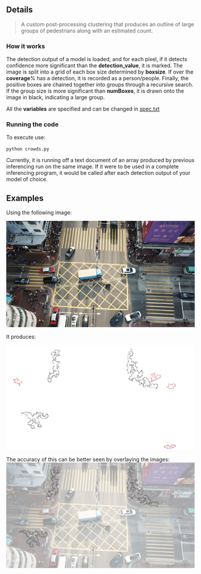 ## Details

> A custom post-processing clustering that produces an outline of large groups of pedestrians along with an estimated count.
### How it works
The detection output of a model is loaded, and for each pixel, if it detects confidence more significant than the **detection_value**, it is marked.
The image is split into a grid of each box size determined by **boxsize**. If over the **coverage**% has a detection, it is recorded as a person/people.
Finally, the positive boxes are chained together into groups through a recursive search. If the group size is more significant than **numBoxes**, it is drawn onto the image in black, indicating a large group. 

All the **variables** are specified and can be changed in [spec.txt](config.txt)

### Running the code

To execute use:
  
    python crowds.py
    
Currently, it is running off a text document of an array produced by previous inferencing run on the same image.
If it were to be used in a complete inferencing program, it would be called after each detection output of your model of choice.
    
## Examples

Using the following image: 

![../src/example.jpg](../src/example.jpg)

It produces: 

![](out.jpg)

The accuracy of this can be better seen by overlaying the images:  
![](comparison.png)
